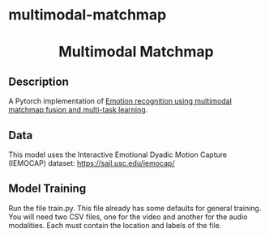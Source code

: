# multimodal-matchmap
   
<div align="center">    
 
# Multimodal Matchmap    
</div>
 
## Description   
A Pytorch implementation of [Emotion recognition using multimodal matchmap fusion and multi-task learning](https://digital-library.theiet.org/content/conferences/10.1049/icp.2021.1454;jsessionid=2u5nnfgob1ipf.x-iet-live-01).

## Data   
This model uses the Interactive Emotional Dyadic Motion Capture (IEMOCAP) dataset:
https://sail.usc.edu/iemocap/

## Model Training   
Run the file train.py. This file already has some defaults for general training.
You will need two CSV files, one for the video and another for the audio modalities. Each must contain the location and labels of the file.
